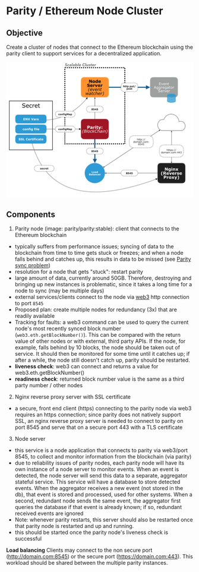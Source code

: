 # Parity / Ethereum Node Cluster

## Objective
Create a cluster of nodes that connect to the Ethereum blockchain using the parity client to support services for a decentralized application.

![Parity System](images/parity-cluster.png "Parity Cluster")


## Components
1. Parity node (image: parity/parity:stable): client that connects to the Ethereum blockchain
  - typically suffers from performance issues; syncing of data to the blockchain from time to time gets stuck or freezes; and when a node falls behind and catches up, this results in data to be missed (see [Parity sync problem](https://ethereum.stackexchange.com/questions/42647/1-parity-why-does-syncing-fall-behind-2-why-are-events-missing-events-beca?noredirect=1#comment48352_42647))
  - resolution for a node that gets "stuck": restart parity
  - large amount of data, currently around 50GB. Therefore, destroying and bringing up new instances is problematic, since it takes a long time for a node to sync (may be multiple days)
  - external services/clients connect to the node via [web3](https://github.com/ethereum/web3.js/) http connection to port `8545`
  - Proposed plan: create multiple nodes for redundancy (3x) that are readily available
  - Tracking for faults: a web3 command can be used to query the current node's most recently synced block number (`web3.eth.getBlockNumber()`).  This can be compared with the return value of other nodes or with external, third party APIs.  If the node, for example, falls behind by 10 blocks, the node should be taken out of service.  It should then be monitored for some time until it catches up; if after a while, the node still doesn't catch up, parity should be restarted.
  - **liveness check**: web3 can connect and returns a value for web3.eth.getBlockNumber()
  - **readiness check**: returned block number value is the same as a third party number / other nodes

2. Nginx reverse proxy server with SSL certificate
  - a secure, front end client (https) connecting to the parity node via web3 requires an https connection; since parity does not natively support SSL, an nginx reverse proxy server is needed to connect to parity on port 8545 and serve that on a secure port 443 with a TLS certificate

3. Node server
  - this service is a node application that connects to parity via web3/port 8545, to collect and monitor information from the blockchain (via parity)
  - due to reliability issues of parity nodes, each parity node will have its own instance of a node server to monitor events.  When an event is detected, the node server will send this data to a separate, aggregator stateful service.  This service will have a database to store detected events.  When the aggregator receives a new event (not stored in the db), that event is stored and processed, used for other systems.  When a second, redundant node sends the same event, the aggregator first queries the database if that event is already known; if so, redundant received events are ignored
  - Note: whenever parity restarts, this server should also be restarted once that parity node is restarted and up and running.
  - this should be started once the parity node's liveness check is successful

**Load balancing**
Clients may connect to the non secure port (http://domain.com:8545) or the secure port (https://domain.com:443).  This workload should be shared between the multiple parity instances.